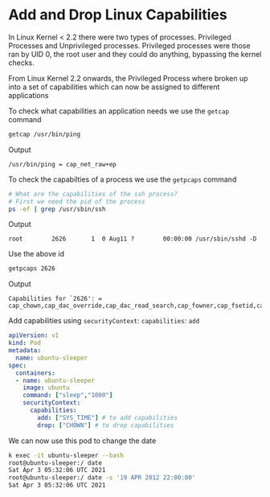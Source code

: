 # Add and Drop Linux Capabilities

In Linux Kernel < 2.2 there were two types of processes.  Privileged Processes and Unprivileged processes.  Privileged processes were those ran by UID 0, the root user and they could do anything, bypassing the kernel checks.  

From Linux Kernel 2.2 onwards, the Privileged Process where broken up into a set of capabilities which can now be assigned to different applications

To check what capabilities an application needs we use the `getcap` command
```sh
getcap /usr/bin/ping
```
Output
```text
/usr/bin/ping = cap_net_raw+ep
```

To check the capabilties of a process we use the `getpcaps` command
```sh
# What are the capabilities of the ssh process?
# First we need the pid of the process
ps -ef | grep /usr/sbin/ssh
```
Output
```text
root        2626       1  0 Aug11 ?        00:00:00 /usr/sbin/sshd -D
```
Use the above id
```sh
getpcaps 2626
```
Output
```text
Capabilities for `2626': = cap_chown,cap_dac_override,cap_dac_read_search,cap_fowner,cap_fsetid,cap_kill,cap_setgid,cap_setuid,cap_setpcap,cap_linux_immutable,cap_net_bind_service,cap_net_broadcast,cap_net_admin,cap_net_raw,cap_ipc_lock,cap_ipc_owner,cap_sys_module,cap_sys_rawio,cap_sys_chroot,cap_sys_ptrace,cap_sys_pacct,cap_sys_admin,cap_sys_boot,cap_sys_nice,cap_sys_resource,cap_sys_time,cap_sys_tty_config,cap_mknod,cap_lease,cap_audit_write,cap_audit_control,cap_setfcap,cap_mac_override,cap_mac_admin,cap_syslog,cap_wake_alarm,cap_block_suspend,cap_audit_read+ep
```

Add capabilities using `securityContext`: `capabilities`: `add`
```yaml
apiVersion: v1
kind: Pod
metadata:
  name: ubuntu-sleeper
spec:
  containers:
  - name: ubuntu-sleeper
    image: ubuntu
    command: ["sleep","1000"]
    securityContext:
      capabilities:
        add: ["SYS_TIME"] # to add capabilities
        drop: ["CHOWN"] # to drop capabilities
```
We can now use this pod to change the date
```sh
k exec -it ubuntu-sleeper --bash
root@ubuntu-sleeper:/ date 
Sat Apr 3 05:32:06 UTC 2021
root@ubuntu-sleeper:/ date -s '19 APR 2012 22:00:00'
Sat Apr 3 05:32:06 UTC 2021
```